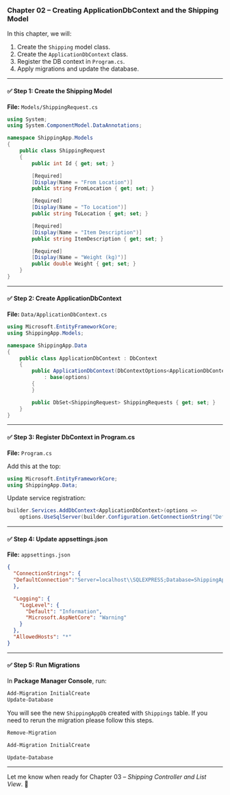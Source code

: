 ### Chapter 02 – Creating ApplicationDbContext and the Shipping Model

In this chapter, we will:
1. Create the `Shipping` model class.
2. Create the `ApplicationDbContext` class.
3. Register the DB context in `Program.cs`.
4. Apply migrations and update the database.

---

#### ✅ Step 1: Create the Shipping Model

**File:** `Models/ShippingRequest.cs`

```csharp
using System;
using System.ComponentModel.DataAnnotations;

namespace ShippingApp.Models
{
    public class ShippingRequest
    {
        public int Id { get; set; }

        [Required]
        [Display(Name = "From Location")]
        public string FromLocation { get; set; }

        [Required]
        [Display(Name = "To Location")]
        public string ToLocation { get; set; }

        [Required]
        [Display(Name = "Item Description")]
        public string ItemDescription { get; set; }

        [Required]
        [Display(Name = "Weight (kg)")]
        public double Weight { get; set; }
    }
}
```

---

#### ✅ Step 2: Create ApplicationDbContext

**File:** `Data/ApplicationDbContext.cs`

```csharp
using Microsoft.EntityFrameworkCore;
using ShippingApp.Models;

namespace ShippingApp.Data
{
    public class ApplicationDbContext : DbContext
    {
        public ApplicationDbContext(DbContextOptions<ApplicationDbContext> options)
            : base(options)
        {
        }

        public DbSet<ShippingRequest> ShippingRequests { get; set; }
    }
}

```

---

#### ✅ Step 3: Register DbContext in Program.cs

**File:** `Program.cs`

Add this at the top:
```csharp
using Microsoft.EntityFrameworkCore;
using ShippingApp.Data;
```

Update service registration:
```csharp
builder.Services.AddDbContext<ApplicationDbContext>(options =>
    options.UseSqlServer(builder.Configuration.GetConnectionString("DefaultConnection")));
```

---

#### ✅ Step 4: Update appsettings.json

**File:** `appsettings.json`

```json
{
  "ConnectionStrings": {
  "DefaultConnection":"Server=localhost\\SQLEXPRESS;Database=ShippingAppDb;Trusted_Connection=True;TrustServerCertificate=True"
  },

  "Logging": {
    "LogLevel": {
      "Default": "Information",
      "Microsoft.AspNetCore": "Warning"
    }
  },
  "AllowedHosts": "*"
}

```

---

#### ✅ Step 5: Run Migrations

In **Package Manager Console**, run:

```powershell
Add-Migration InitialCreate
Update-Database
```

You will see the new `ShippingAppDb` created with `Shippings` table.
If you need to rerun the migration please follow this steps.
```powershell
Remove-Migration

Add-Migration InitialCreate

Update-Database
```
---

Let me know when ready for Chapter 03 – *Shipping Controller and List View*. 🚚

